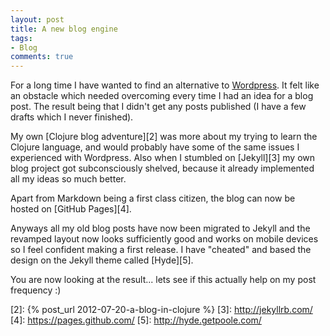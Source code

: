 ```yaml
---
layout: post
title: A new blog engine
tags:
- Blog
comments: true
---
```

For a long time I have wanted to find an alternative to [Wordpress][1]. It felt
like an obstacle which needed overcoming every time I had an idea for a blog
post. The result being that I didn't get any posts published (I have a few
drafts which I never finished).

My own [Clojure blog adventure][2] was more about my trying to learn the Clojure
language, and would probably have some of the same issues I experienced with
Wordpress. Also when I stumbled on [Jekyll][3] my own blog project got
subconsciously shelved, because it already implemented all my ideas so much
better.

Apart from Markdown being a first class citizen, the blog can now be hosted on
[GitHub Pages][4].

Anyways all my old blog posts have now been migrated to Jekyll and the revamped
layout now looks sufficiently good and works on mobile devices so I feel
confident making a first release. I have "cheated" and based the design on the
Jekyll theme called [Hyde][5].

You are now looking at the result... lets see if this actually help on my post
frequency :)

[1]: https://wordpress.org/
[2]: {% post_url 2012-07-20-a-blog-in-clojure %}
[3]: http://jekyllrb.com/
[4]: https://pages.github.com/
[5]: http://hyde.getpoole.com/
